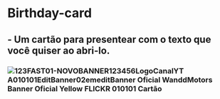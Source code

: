 # Birthday-card
## -  Um cartão para presentear com o texto que você quiser ao abri-lo.
### ![123FAST01-NOVOBANNER123456LogoCanalYT A010101EditBanner02emeditBanner Oficial WanddMotors Banner Oficial Yellow FLICKR 010101 Cartão](https://github.com/wanddmarques/Birthday-card/assets/69114988/9fa60314-2f57-4a0c-8e1b-3bfcfae68e79)

